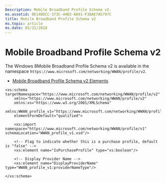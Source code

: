 ```yaml
---
Description: Mobile Broadband Profile Schema v2.
ms.assetid: 0E140DCC-373C-44B3-8A91-F38AE7A5797C
title: Mobile Broadband Profile Schema v2
ms.topic: article
ms.date: 05/31/2018
---
```


# Mobile Broadband Profile Schema v2

The Windows 8Mobile Broadband Profile Schema v2 is available in the namespace `https://www.microsoft.com/networking/WWAN/profile/v2`.

-   [Mobile Broadband Profile Schema v2 Elements](mobile-broadband-profile-schema-v2-elements.md)

``` syntax
<xs:schema targetNamespace="https://www.microsoft.com/networking/WWAN/profile/v2"
    xmlns="https://www.microsoft.com/networking/WWAN/profile/v2" 
    xmlns:xs="https://www.w3.org/2001/XMLSchema"
    xmlns:WWAN_profile_v1="https://www.microsoft.com/networking/WWAN/profile/v1" 
    elementFormDefault="qualified">

    <xs:import namespace="https://www.microsoft.com/networking/WWAN/profile/v1" schemaLocation="WWAN_profile_v1.xsd"/>

    <!-- Flag to indicate whether this is a purchase profile, default is "false" -->
    <xs:element name="IsPurchaseProfile" type="xs:boolean"/>

    <!-- Display Provider Name -->
    <xs:element name="DisplayProviderName" type="WWAN_profile_v1:providerNameType"/>

</xs:schema>
```

 

 



